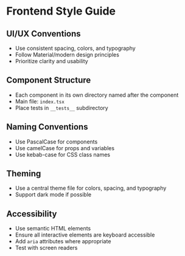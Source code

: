 # Frontend Style Guide

## UI/UX Conventions
- Use consistent spacing, colors, and typography
- Follow Material/modern design principles
- Prioritize clarity and usability

## Component Structure
- Each component in its own directory named after the component
- Main file: `index.tsx`
- Place tests in `__tests__` subdirectory

## Naming Conventions
- Use PascalCase for components
- Use camelCase for props and variables
- Use kebab-case for CSS class names

## Theming
- Use a central theme file for colors, spacing, and typography
- Support dark mode if possible

## Accessibility
- Use semantic HTML elements
- Ensure all interactive elements are keyboard accessible
- Add `aria` attributes where appropriate
- Test with screen readers 